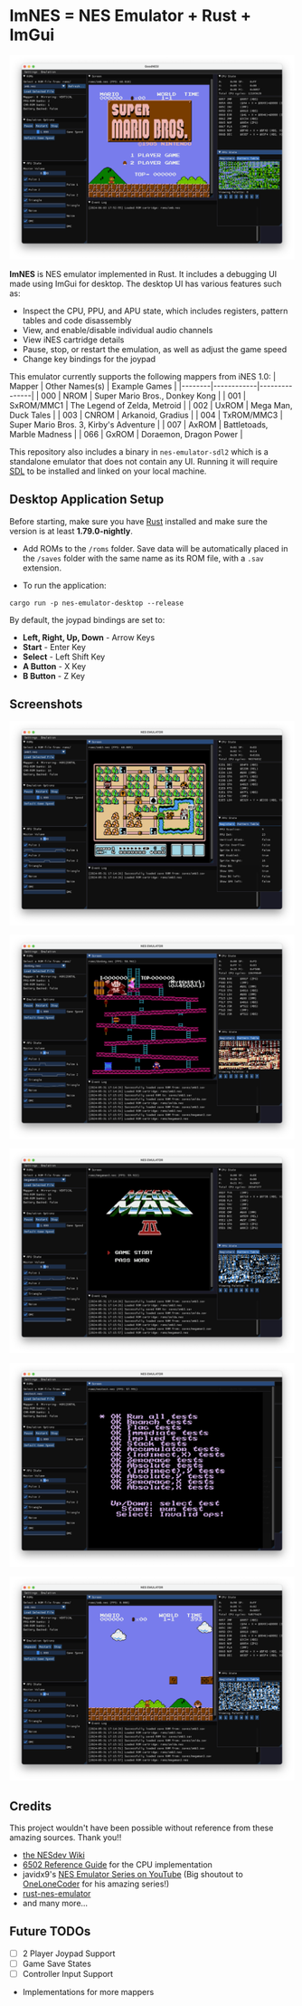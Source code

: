 # ImNES = NES Emulator + Rust + ImGui

![cover](images/cover.png)

**ImNES** is NES emulator implemented in Rust. It includes a debugging UI made using ImGui for desktop. The desktop UI has various features such as:
- Inspect the CPU, PPU, and APU state, which includes registers, pattern tables and code disassembly
- View, and enable/disable individual audio channels
- View iNES cartridge details 
- Pause, stop, or restart the emulation, as well as adjust the game speed
- Change key bindings for the joypad

This emulator currently supports the following mappers from iNES 1.0: 
| Mapper | Other Names(s) | Example Games |
|--------|------------|---------------|
| 000    | NROM       | Super Mario Bros., Donkey Kong |
| 001    | SxROM/MMC1 | The Legend of Zelda, Metroid |
| 002    | UxROM      | Mega Man, Duck Tales |
| 003    | CNROM      | Arkanoid, Gradius |
| 004    | TxROM/MMC3 | Super Mario Bros. 3, Kirby's Adventure |
| 007    | AxROM      | Battletoads, Marble Madness |
| 066    | GxROM      | Doraemon, Dragon Power |

This repository also includes a binary in `nes-emulator-sdl2` which is a standalone emulator that does not contain any UI. Running it will require [SDL](https://www.libsdl.org/) to be installed and linked on your local machine.


## Desktop Application Setup 
Before starting, make sure you have [Rust](https://www.rust-lang.org/tools/install) installed and make sure the version is at least **1.79.0-nightly**. 

- Add ROMs to the `/roms` folder. Save data will be automatically placed in the `/saves` folder with the same name as its ROM file, with a `.sav` extension.

- To run the application:
```
cargo run -p nes-emulator-desktop --release
```

By default, the joypad bindings are set to:
- **Left, Right, Up, Down** - Arrow Keys
- **Start** - Enter Key
- **Select** - Left Shift Key
- **A Button** - X Key
- **B Button** - Z Key

## Screenshots

![smb3](images/smb3.png)

![dk](images/dk.png)

![mm3](images/mm3.png)

![nestest](images/nestest.png)  

![smb](images/smb.png)

## Credits
This project wouldn't have been possible without reference from these amazing sources. Thank you!!

- [the NESdev Wiki](https://www.nesdev.org/wiki/Nesdev_Wiki)
- [6502 Reference Guide](http://www.6502.org/users/obelisk/6502/reference.html#JSR) for the CPU implementation
- javidx9's [NES Emulator Series on YouTube](https://www.youtube.com/watch?v=nViZg02IMQo&list=PLrOv9FMX8xJHqMvSGB_9G9nZZ_4IgteYf) (Big shoutout to [OneLoneCoder](https://github.com/OneLoneCoder) for his amazing series!)
- [rust-nes-emulator](https://github.com/kamiyaowl/rust-nes-emulator/tree/master)
- and many more...

## Future TODOs
- [ ] 2 Player Joypad Support
- [ ] Game Save States
- [ ] Controller Input Support
- Implementations for more mappers



